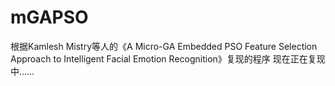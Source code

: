 # mGAPSO
根据Kamlesh Mistry等人的《A Micro-GA Embedded PSO Feature Selection Approach to Intelligent Facial Emotion Recognition》复现的程序
现在正在复现中……
